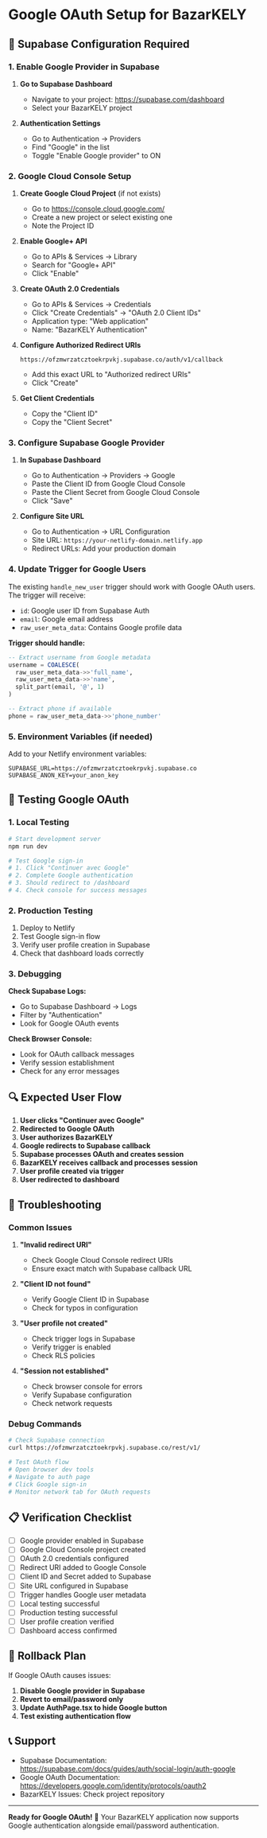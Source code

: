 # Google OAuth Setup for BazarKELY

## 🔧 Supabase Configuration Required

### 1. Enable Google Provider in Supabase

1. **Go to Supabase Dashboard**
   - Navigate to your project: https://supabase.com/dashboard
   - Select your BazarKELY project

2. **Authentication Settings**
   - Go to Authentication → Providers
   - Find "Google" in the list
   - Toggle "Enable Google provider" to ON

### 2. Google Cloud Console Setup

1. **Create Google Cloud Project** (if not exists)
   - Go to https://console.cloud.google.com/
   - Create a new project or select existing one
   - Note the Project ID

2. **Enable Google+ API**
   - Go to APIs & Services → Library
   - Search for "Google+ API"
   - Click "Enable"

3. **Create OAuth 2.0 Credentials**
   - Go to APIs & Services → Credentials
   - Click "Create Credentials" → "OAuth 2.0 Client IDs"
   - Application type: "Web application"
   - Name: "BazarKELY Authentication"

4. **Configure Authorized Redirect URIs**
   ```
   https://ofzmwrzatcztoekrpvkj.supabase.co/auth/v1/callback
   ```
   - Add this exact URL to "Authorized redirect URIs"
   - Click "Create"

5. **Get Client Credentials**
   - Copy the "Client ID"
   - Copy the "Client Secret"

### 3. Configure Supabase Google Provider

1. **In Supabase Dashboard**
   - Go to Authentication → Providers → Google
   - Paste the Client ID from Google Cloud Console
   - Paste the Client Secret from Google Cloud Console
   - Click "Save"

2. **Configure Site URL**
   - Go to Authentication → URL Configuration
   - Site URL: `https://your-netlify-domain.netlify.app`
   - Redirect URLs: Add your production domain

### 4. Update Trigger for Google Users

The existing `handle_new_user` trigger should work with Google OAuth users. The trigger will receive:
- `id`: Google user ID from Supabase Auth
- `email`: Google email address
- `raw_user_meta_data`: Contains Google profile data

**Trigger should handle:**
```sql
-- Extract username from Google metadata
username = COALESCE(
  raw_user_meta_data->>'full_name',
  raw_user_meta_data->>'name',
  split_part(email, '@', 1)
)

-- Extract phone if available
phone = raw_user_meta_data->>'phone_number'
```

### 5. Environment Variables (if needed)

Add to your Netlify environment variables:
```
SUPABASE_URL=https://ofzmwrzatcztoekrpvkj.supabase.co
SUPABASE_ANON_KEY=your_anon_key
```

## 🧪 Testing Google OAuth

### 1. Local Testing
```bash
# Start development server
npm run dev

# Test Google sign-in
# 1. Click "Continuer avec Google"
# 2. Complete Google authentication
# 3. Should redirect to /dashboard
# 4. Check console for success messages
```

### 2. Production Testing
1. Deploy to Netlify
2. Test Google sign-in flow
3. Verify user profile creation in Supabase
4. Check that dashboard loads correctly

### 3. Debugging

**Check Supabase Logs:**
- Go to Supabase Dashboard → Logs
- Filter by "Authentication"
- Look for Google OAuth events

**Check Browser Console:**
- Look for OAuth callback messages
- Verify session establishment
- Check for any error messages

## 🔍 Expected User Flow

1. **User clicks "Continuer avec Google"**
2. **Redirected to Google OAuth**
3. **User authorizes BazarKELY**
4. **Google redirects to Supabase callback**
5. **Supabase processes OAuth and creates session**
6. **BazarKELY receives callback and processes session**
7. **User profile created via trigger**
8. **User redirected to dashboard**

## 🚨 Troubleshooting

### Common Issues

1. **"Invalid redirect URI"**
   - Check Google Cloud Console redirect URIs
   - Ensure exact match with Supabase callback URL

2. **"Client ID not found"**
   - Verify Google Client ID in Supabase
   - Check for typos in configuration

3. **"User profile not created"**
   - Check trigger logs in Supabase
   - Verify trigger is enabled
   - Check RLS policies

4. **"Session not established"**
   - Check browser console for errors
   - Verify Supabase configuration
   - Check network requests

### Debug Commands

```bash
# Check Supabase connection
curl https://ofzmwrzatcztoekrpvkj.supabase.co/rest/v1/

# Test OAuth flow
# Open browser dev tools
# Navigate to auth page
# Click Google sign-in
# Monitor network tab for OAuth requests
```

## 📋 Verification Checklist

- [ ] Google provider enabled in Supabase
- [ ] Google Cloud Console project created
- [ ] OAuth 2.0 credentials configured
- [ ] Redirect URI added to Google Console
- [ ] Client ID and Secret added to Supabase
- [ ] Site URL configured in Supabase
- [ ] Trigger handles Google user metadata
- [ ] Local testing successful
- [ ] Production testing successful
- [ ] User profile creation verified
- [ ] Dashboard access confirmed

## 🔄 Rollback Plan

If Google OAuth causes issues:

1. **Disable Google provider in Supabase**
2. **Revert to email/password only**
3. **Update AuthPage.tsx to hide Google button**
4. **Test existing authentication flow**

## 📞 Support

- Supabase Documentation: https://supabase.com/docs/guides/auth/social-login/auth-google
- Google OAuth Documentation: https://developers.google.com/identity/protocols/oauth2
- BazarKELY Issues: Check project repository

---

**Ready for Google OAuth!** 🚀 Your BazarKELY application now supports Google authentication alongside email/password authentication.



















